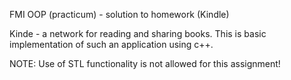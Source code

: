 FMI OOP (practicum) - solution to homework (Kindle)

Kinde - a network for reading and sharing books.
This is basic implementation of such an application using c++.

NOTE: Use of STL functionality is not allowed for this assignment! 